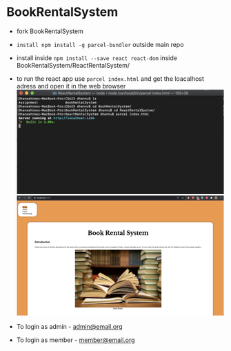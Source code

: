# BookRentalSystem

- fork BookRentalSystem
- `install npm install -g parcel-bundler` outside main repo
- install inside `npm install --save react react-dom` inside BookRentalSystem/ReactRentalSystem/
- to run the react app use `parcel index.html` and get the loacalhost adress and open it in the web browser
![ScreenShot](images/image1.png)
![ScreenShot](images/image2.png)

- To login as admin - admin@email.org
- To login as member - member@email.org

